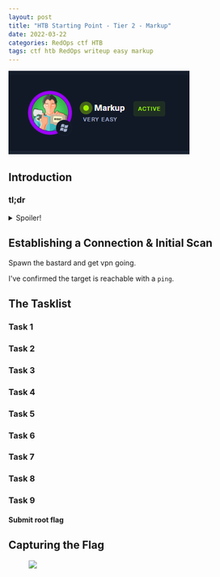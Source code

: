 ```yaml
---
layout: post
title: "HTB Starting Point - Tier 2 - Markup"
date: 2022-03-22
categories: RedOps ctf HTB
tags: ctf htb RedOps writeup easy markup
---
```

<img src='/assets/img/ctf/htb/sp/tier2/markup/markup.PNG'/>

## Introduction

### tl;dr                                      
<details>                                                                                      
  <summary>Spoiler!</summary>                                                                  
                                                                                               
   1. <br/>
   2. <br/>          
   3. <br/>
   4. <br/>
   5. <figure><img src='/assets/img/ctf/htb/sp/tier2/markup/markup.gif'/> <figcaption></figcaption></figure>                                     
</details>      


## Establishing a Connection & Initial Scan

Spawn the bastard and get vpn going.

I've confirmed the target is reachable with a `ping`.


## The Tasklist

### Task 1
####

### Task 2
####

### Task 3
####

### Task 4 
####

### Task 5
####

### Task 6
#### 

### Task 7
####

### Task 8
####

### Task 9
####  Submit root flag

## Capturing the Flag

<figure><img src='/assets/img/ctf/htb/sp/tier2/.gif'/> <figcaption></figcaption></figure>                                     

